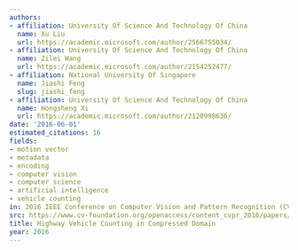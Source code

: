 ```yaml
---
authors:
- affiliation: University Of Science And Technology Of China
  name: Xu Liu
  url: https://academic.microsoft.com/author/2566755034/
- affiliation: University Of Science And Technology Of China
  name: Zilei Wang
  url: https://academic.microsoft.com/author/2154252477/
- affiliation: National University Of Singapore
  name: Jiashi Feng
  slug: jiashi_feng
- affiliation: University Of Science And Technology Of China
  name: Hongsheng Xi
  url: https://academic.microsoft.com/author/2120998636/
date: '2016-06-01'
estimated_citations: 16
fields:
- motion vector
- metadata
- encoding
- computer vision
- computer science
- artificial intelligence
- vehicle counting
in: 2016 IEEE Conference on Computer Vision and Pattern Recognition (CVPR)
src: https://www.cv-foundation.org/openaccess/content_cvpr_2016/papers/Liu_Highway_Vehicle_Counting_CVPR_2016_paper.pdf
title: Highway Vehicle Counting in Compressed Domain
year: 2016
---
```

